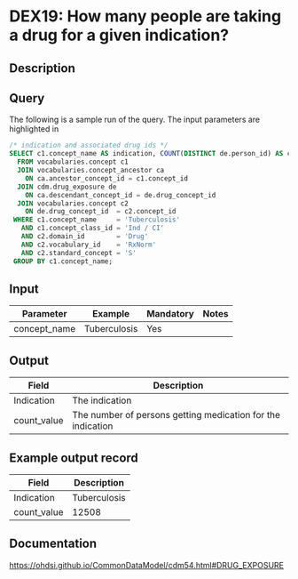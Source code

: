 <!---
Group:drug exposure
Name:DEX19 How many people are taking a drug for a given indication?
Author: Alberto Labarga
CDM Version: 5.4
-->

# DEX19: How many people are taking a drug for a given indication?

## Description


## Query
The following is a sample run of the query. The input parameters are highlighted in

```sql
/* indication and associated drug ids */
SELECT c1.concept_name AS indication, COUNT(DISTINCT de.person_id) AS count_value
  FROM vocabularies.concept c1
  JOIN vocabularies.concept_ancestor ca
    ON ca.ancestor_concept_id = c1.concept_id
  JOIN cdm.drug_exposure de
    ON ca.descendant_concept_id = de.drug_concept_id
  JOIN vocabularies.concept c2
    ON de.drug_concept_id  = c2.concept_id
 WHERE c1.concept_name     = 'Tuberculosis'   
   AND c1.concept_class_id = 'Ind / CI'
   AND c2.domain_id        = 'Drug'
   AND c2.vocabulary_id    = 'RxNorm'
   AND c2.standard_concept = 'S'
 GROUP BY c1.concept_name;  
```
## Input

|  Parameter |  Example |  Mandatory |  Notes |
| --- | --- | --- | --- |
| concept_name | Tuberculosis | Yes |

## Output

|  Field |  Description |
| --- | --- |
| Indication | The indication |
| count_value |  The number of persons getting medication for the indication |


## Example output record

|  Field |  Description |
| --- | --- |
| Indication | Tuberculosis |
| count_value |  12508 |

## Documentation
https://ohdsi.github.io/CommonDataModel/cdm54.html#DRUG_EXPOSURE
